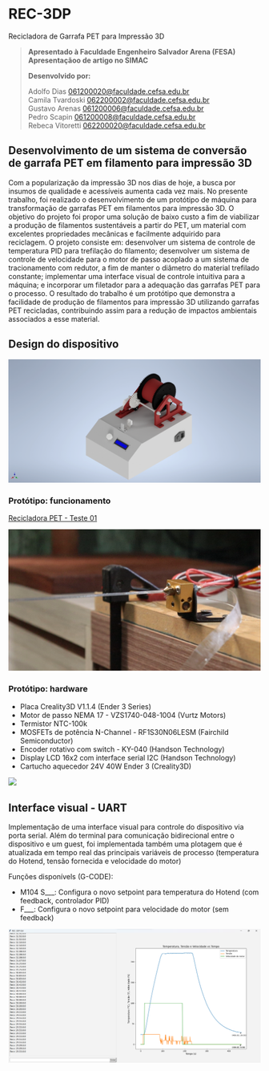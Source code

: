 # REC-3DP  
Recicladora de Garrafa PET para Impressão 3D  
  
> **Apresentado à Faculdade Engenheiro Salvador Arena (FESA)**  
> **Apresentaçãoo de artigo no SIMAC**
>
> **Desenvolvido por:**
>
> Adolfo Dias <061200020@faculdade.cefsa.edu.br>  
> Camila Tvardoski <062200002@faculdade.cefsa.edu.br>  
> Gustavo Arenas <061200006@faculdade.cefsa.edu.br>  
> Pedro Scapin <061200008@faculdade.cefsa.edu.br>  
> Rebeca Vitoretti <062200020@faculdade.cefsa.edu.br>  

## Desenvolvimento de um sistema de conversão de garrafa PET em filamento para impressão 3D
Com a popularização da impressão 3D nos dias de hoje, a busca por insumos de qualidade e acessíveis aumenta cada vez mais. No presente trabalho, foi realizado o desenvolvimento de um protótipo de máquina para transformação de garrafas PET em filamentos para impressão 3D. O objetivo do projeto foi propor uma solução de baixo custo a fim de viabilizar a produção de filamentos sustentáveis a partir do PET, um material com excelentes propriedades mecânicas e facilmente adquirido para reciclagem. O projeto consiste em: desenvolver um sistema de controle de temperatura PID para trefilação do filamento; desenvolver um sistema de controle de velocidade para o motor de passo acoplado a um sistema de tracionamento com redutor, a fim de manter o diâmetro do material trefilado constante; implementar uma interface visual de controle intuitiva para a máquina; e incorporar um filetador para a adequação das garrafas PET para o processo. O resultado do trabalho é um protótipo que demonstra a facilidade de produção de filamentos para impressão 3D utilizando garrafas PET recicladas, contribuindo assim para a redução de impactos ambientais associados a esse material.

## Design do dispositivo
![](IMG/Render2.png)

### Protótipo: funcionamento
[Recicladora PET - Teste 01](https://youtu.be/Kp44HoyRCVU)

![](IMG/PROTOTIPO-FUNCIONANDO.png)

### Protótipo: hardware
* Placa Creality3D V1.1.4 (Ender 3 Series)
* Motor de passo NEMA 17 - VZS1740-048-1004 (Vurtz Motors)
* Termistor NTC-100k
* MOSFETs de potência N-Channel - RF1S30N06LESM (Fairchild Semiconductor)
* Encoder rotativo com switch - KY-040 (Handson Technology)
* Display LCD 16x2 com interface serial I2C (Handson Technology)
* Cartucho aquecedor 24V 40W Ender 3 (Creality3D)

![](IMG/P_20230319_201323.jpg)

## Interface visual - UART

Implementação de uma interface visual para controle do dispositivo via porta serial. Além do terminal para comunicação bidirecional entre o dispositivo e um guest, foi implementada também uma plotagem que é atualizada em tempo real das principais variáveis de processo (temperatura do Hotend, tensão fornecida e velocidade do motor)

Funções disponívels (G-CODE):
* M104 S___: Configura o novo setpoint para temperatura do Hotend (com feedback, controlador PID)
* F___: Configura o novo setpoint para velocidade do motor (sem feedback)

![](IMG/REC-3DP-GUI.png)
